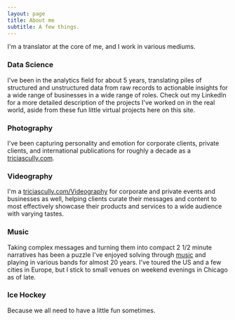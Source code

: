 ```yaml
---
layout: page
title: About me
subtitle: A few things.
---
```


I'm a translator at the core of me, and I work in various mediums.

### Data Science

I've been in the analytics field for about 5 years, translating piles of structured and unstructured data from raw records to actionable insights for a wide range of businesses in a wide range of roles. Check out my LinkedIn for a more detailed description of the projects I've worked on in the real world, aside from these fun little virtual projects here on this site.

### Photography

I've been capturing personality and emotion for corporate clients, private clients, and international publications for roughly a decade as a [triciascully.com](https://www.triciascully.com "professional photographer").

### Videography

I'm a [triciascully.com/Videography](https://www.triciascully.com/Videography "videographer") for corporate and private events and businesses as well, helping clients curate their messages and content to most effectively showcase their products and services to a wide audience with varying tastes.

### Music

Taking complex messages and turning them into compact 2 1/2 minute narratives has been a puzzle I've enjoyed solving through [music](https://youtu.be/zVcdyamcC0c "songwriting") and playing in various bands for almost 20 years. I've toured the US and a few cities in Europe, but I stick to small venues on weekend evenings in Chicago as of late.

### Ice Hockey

Because we all need to have a little fun sometimes.
